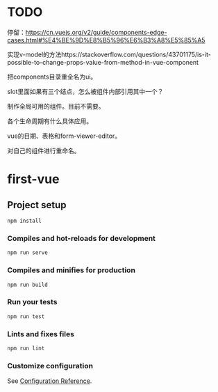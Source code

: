 TODO
========

停留：https://cn.vuejs.org/v2/guide/components-edge-cases.html#%E4%BE%9D%E8%B5%96%E6%B3%A8%E5%85%A5

实现v-model的方法https://stackoverflow.com/questions/43701175/is-it-possible-to-change-props-value-from-method-in-vue-component

把components目录重全名为ui。

slot里面如果有三个结点，怎么被组件内部引用其中一个？

制作全局可用的组件。目前不需要。

各个生命周期有什么具体应用。

vue的日期、表格和form-viewer-editor。

对自己的组件进行重命名。




# first-vue

## Project setup
```
npm install
```

### Compiles and hot-reloads for development
```
npm run serve
```

### Compiles and minifies for production
```
npm run build
```

### Run your tests
```
npm run test
```

### Lints and fixes files
```
npm run lint
```

### Customize configuration
See [Configuration Reference](https://cli.vuejs.org/config/).
